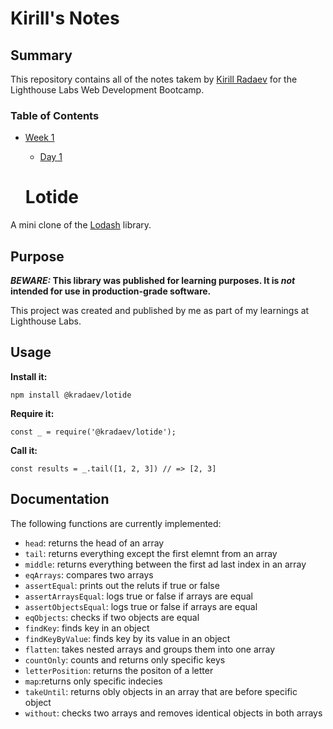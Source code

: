 # Kirill's Notes

## Summary

This repository contains all of the notes takem by [Kirill Radaev](https://github.com/kirillradaev) for the Lighthouse Labs Web Development Bootcamp.

### Table of Contents 

* [Week 1](/Week_1)
  * [Day 1](/Week_1/Day_1)

  # Lotide

A mini clone of the [Lodash](https://lodash.com) library.

## Purpose

**_BEWARE:_ This library was published for learning purposes. It is _not_ intended for use in production-grade software.**

This project was created and published by me as part of my learnings at Lighthouse Labs. 

## Usage

**Install it:**

`npm install @kradaev/lotide`

**Require it:**

`const _ = require('@kradaev/lotide');`

**Call it:**

`const results = _.tail([1, 2, 3]) // => [2, 3]`

## Documentation

The following functions are currently implemented:

* `head`: returns the head of an array
* `tail`: returns everything except the first elemnt from an array
* `middle`: returns everything between the first ad last index in an array
* `eqArrays`: compares two arrays
* `assertEqual`: prints out the reluts if true or false
* `assertArraysEqual`: logs true or false if arrays are equal
* `assertObjectsEqual`: logs true or false if arrays are equal
* `eqObjects`: checks if two objects are equal
* `findKey`: finds key in an object
* `findKeyByValue`: finds key by its value in an object
* `flatten`: takes nested arrays and groups them into one array
* `countOnly`: counts and returns only specific keys
* `letterPosition`: returns the positon of a letter
* `map`:returns only specific indecies 
* `takeUntil`: returns obly objects in an array that are before specific object
* `without`: checks two arrays and removes identical objects in both arrays

